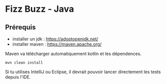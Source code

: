 # Fizz Buzz - Java

## Prérequis

* installer un jdk : https://adoptopenjdk.net/
* installer maven :  https://maven.apache.org/

Maven va télécharger automatiquement kotlin et les dépendences.

```
mvn clean install
```

Si tu utilises IntelliJ ou Eclipse, il devrait pouvoir lancer directement les tests depuis l'IDE.